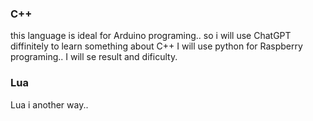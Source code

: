 ### C++ ###
this language is ideal for Arduino programing.. so i will use ChatGPT diffinitely to learn something about C++
I will use python for Raspberry programing.. I will se result and dificulty. 


### Lua ###
Lua i another way.. 
